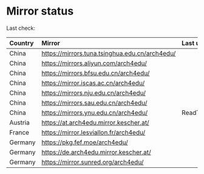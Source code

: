 <script src="./time.js"></script>
# Mirror status
Last check: <script type="text/javascript">localize(1684926892.3937173);</script>

|Country|Mirror|Last update|
|:------|:-----|:----------|
|China|https://mirrors.tuna.tsinghua.edu.cn/arch4edu/|<script type="text/javascript">localize(1684867680);</script>|
|China|https://mirrors.aliyun.com/arch4edu/|<script type="text/javascript">localize(1684867680);</script>|
|China|https://mirrors.bfsu.edu.cn/arch4edu/|<script type="text/javascript">localize(1684867680);</script>|
|China|https://mirror.iscas.ac.cn/arch4edu/|<script type="text/javascript">localize(1684909975);</script>|
|China|https://mirrors.nju.edu.cn/arch4edu/|<script type="text/javascript">localize(1684867680);</script>|
|China|https://mirrors.sau.edu.cn/arch4edu/|<script type="text/javascript">localize(1673850842);</script>|
|China|https://mirrors.ynu.edu.cn/arch4edu/|ReadTimeout|
|Austria|https://at.arch4edu.mirror.kescher.at/|<script type="text/javascript">localize(1684867680);</script>|
|France|https://mirror.lesviallon.fr/arch4edu/|<script type="text/javascript">localize(1684867680);</script>|
|Germany|https://pkg.fef.moe/arch4edu/|<script type="text/javascript">localize(1684867680);</script>|
|Germany|https://de.arch4edu.mirror.kescher.at/|<script type="text/javascript">localize(1684867680);</script>|
|Germany|https://mirror.sunred.org/arch4edu/|<script type="text/javascript">localize(1684867680);</script>|

<script src="./tablefilter/tablefilter.js"></script>
<script src="./table.js"></script>
